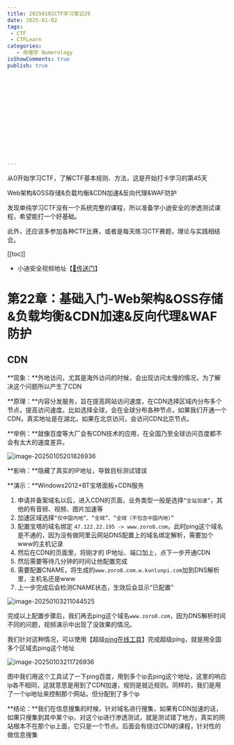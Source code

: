 ```yaml
---
title: 20250102CTF学习笔记29
date: 2025-01-02
tags:
 - CTF
 - CTFLearn
categories:
   - 命理学 Numerology
isShowComments: true
publish: true















---
```


<Boxx/>

从0开始学习CTF，了解CTF基本规则、方法，这是开始打卡学习的第45天

Web架构&OSS存储&负载均衡&CDN加速&反向代理&WAF防护

发现单纯学习CTF没有一个系统完整的课程，所以准备学小迪安全的渗透测试课程，希望能打一个好基础。

此外，还应该多参加各种CTF比赛，或者是每天练习CTF赛题，理论与实践相结合。

[[toc]]

- 小迪安全视频地址【[🔗传送门]([https://www.bilibili.com/video/BV123yAYMEwb/)】

<!-- more -->

# 第22章：基础入门-Web架构&OSS存储&负载均衡&CDN加速&反向代理&WAF防护

## CDN

**现象：**外地访问，尤其是海外访问的时候，会出现访问太慢的情况，为了解决这个问题所以产生了CDN

**原理：**内容分发服务，旨在提高网站访问速度，在CDN选择区域内分布多个节点，提高访问速度。比如选择全球，会在全球分布各种节点，如果我们开通一个CDN，真实地址是在湖北，如果在北京访问，会访问CDN北京节点。

**举例：**就像百度等大厂会有CDN技术的应用，在全国乃至全球访问百度都不会有太大的速度差异。

![image-20250105201826936](/img/ctfLearn/image-20250105201826936.png)

**影响：**隐藏了真实的IP地址，导致目标测试错误

**演示：**Windows2012+BT宝塔面板+CDN服务

1. 申请并备案域名以后，进入CDN的页面，业务类型一般是选择`“全站加速”`，其他的有音频、视频、图片加速等
2. 加速区域选择`“仅中国内地”、“全球”、“全球（不包含中国内地）”`
3. 配置宝塔的域名绑定 `47.122.22.195 -> www.zoro8.com`，此时ping这个域名是不通的，因为没有做阿里云网站DNS配置上的域名绑定解析，需要加个www的主机记录
4. 然后在CDN的页面里，将刚才的 IP地址、端口加上，点下一步开通CDN
5. 然后需要等待几分钟的时间让他配置完成
6. 需要配置CNAME，将生成的`www.zoro8.com.w.kunlunpi.com`加到DNS解析里，主机名还是www
7. 上一步完成后会检测CNAME状态，生效后会显示“已配置”

![image-20250103211044525](/img/ctfLearn/image-20250103211044525.png)

完成以上配置步骤后，我们再去ping这个域名`www.zoro8.com`，因为DNS解析时间不同的问题，视频演示中出现了没效果的情况。

我们针对这种情况，可以使用【超级[ping在线工具](https://ping.chinaz.com/)】完成超级ping，就是用全国多个区域去ping这个地址

![image-20250103211726936](/img/ctfLearn/image-20250103211726936.png)

图中我们用这个工具试了一下ping百度，用到多个ip去ping这个地址，这里的响应ip各不相同，这就意思是用到了CDN加速，规则是就近规则。同样的，我们是用了一个ip地址来控制那个网站，但分配到了多个ip

**结论：**我们在信息搜集的时候，针对域名进行搜集，如果有CDN加速的话，如果只搜集到其中某个ip，对这个ip进行渗透测试，就是测试错了地方，真实的网站根本不在那个ip上面，它只是一个节点。后面会有绕过CDN的课程，针对性的做信息搜集